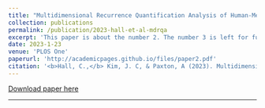 ```yaml
---
title: "Multidimensional Recurrence Quantification Analysis of Human-Metronome Phasing"
collection: publications
permalink: /publication/2023-hall-et-al-mdrqa
excerpt: 'This paper is about the number 2. The number 3 is left for future work.'
date: 2023-1-23
venue: 'PLOS One'
paperurl: 'http://academicpages.github.io/files/paper2.pdf'
citation: '<b>Hall, C.,</b> Kim, J. C, & Paxton, A (2023). Multidimensional Recurrence Quantification Analysis of Human-Metronome Phasing. <i>PLOS One</i>. <i>18</i>(2): e0279987. doi: 10.1371/journal.pone.0279987'
---
```


[Download paper here](https://journals.plos.org/plosone/article?id=10.1371/journal.pone.0279987)

---
